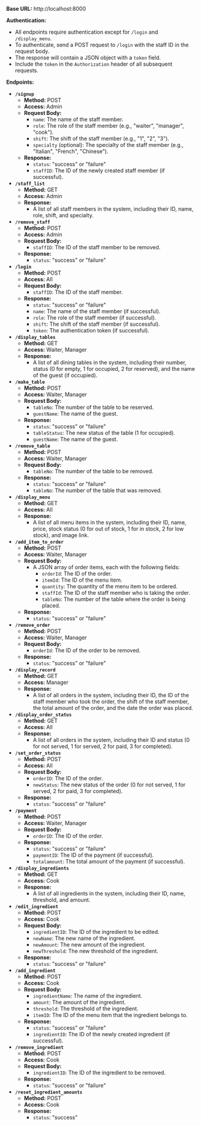 **Base URL:** http://localhost:8000

**Authentication:**

* All endpoints require authentication except for `/login` and `/display_menu`.
* To authenticate, send a POST request to `/login` with the staff ID in the request body.
* The response will contain a JSON object with a `token` field.
* Include the `token` in the `Authorization` header of all subsequent requests.

**Endpoints:**

* **`/signup`**
    * **Method:** POST
    * **Access:** Admin
    * **Request Body:**
        * `name`: The name of the staff member.
        * `role`: The role of the staff member (e.g., "waiter", "manager", "cook").
        * `shift`: The shift of the staff member (e.g., "1", "2", "3").
        * `specialty` (optional): The specialty of the staff member (e.g., "Italian", "French", "Chinese").
    * **Response:**
        * `status`: "success" or "failure"
        * `staffID`: The ID of the newly created staff member (if successful).
* **`/staff_list`**
    * **Method:** GET
    * **Access:** Admin
    * **Response:**
        * A list of all staff members in the system, including their ID, name, role, shift, and specialty.
* **`/remove_staff`**
    * **Method:** POST
    * **Access:** Admin
    * **Request Body:**
        * `staffID`: The ID of the staff member to be removed.
    * **Response:**
        * `status`: "success" or "failure"
* **`/login`**
    * **Method:** POST
    * **Access:** All
    * **Request Body:**
        * `staffID`: The ID of the staff member.
    * **Response:**
        * `status`: "success" or "failure"
        * `name`: The name of the staff member (if successful).
        * `role`: The role of the staff member (if successful).
        * `shift`: The shift of the staff member (if successful).
        * `token`: The authentication token (if successful).
* **`/display_tables`**
    * **Method:** GET
    * **Access:** Waiter, Manager
    * **Response:**
        * A list of all dining tables in the system, including their number, status (0 for empty, 1 for occupied, 2 for reserved), and the name of the guest (if occupied).
* **`/make_table`**
    * **Method:** POST
    * **Access:** Waiter, Manager
    * **Request Body:**
        * `tableNo`: The number of the table to be reserved.
        * `guestName`: The name of the guest.
    * **Response:**
        * `status`: "success" or "failure"
        * `tableStatus`: The new status of the table (1 for occupied).
        * `guestName`: The name of the guest.
* **`/remove_table`**
    * **Method:** POST
    * **Access:** Waiter, Manager
    * **Request Body:**
        * `tableNo`: The number of the table to be removed.
    * **Response:**
        * `status`: "success" or "failure"
        * `tableNo`: The number of the table that was removed.
* **`/display_menu`**
    * **Method:** GET
    * **Access:** All
    * **Response:**
        * A list of all menu items in the system, including their ID, name, price, stock status (0 for out of stock, 1 for in stock, 2 for low stock), and image link.
* **`/add_item_to_order`**
    * **Method:** POST
    * **Access:** Waiter, Manager
    * **Request Body:**
        * A JSON array of order items, each with the following fields:
            * `orderId`: The ID of the order.
            * `itemId`: The ID of the menu item.
            * `quantity`: The quantity of the menu item to be ordered.
            * `staffId`: The ID of the staff member who is taking the order.
            * `tableNo`: The number of the table where the order is being placed.
    * **Response:**
        * `status`: "success" or "failure"
* **`/remove_order`**
    * **Method:** POST
    * **Access:** Waiter, Manager
    * **Request Body:**
        * `orderId`: The ID of the order to be removed.
    * **Response:**
        * `status`: "success" or "failure"
* **`/display_record`**
    * **Method:** GET
    * **Access:** Manager
    * **Response:**
        * A list of all orders in the system, including their ID, the ID of the staff member who took the order, the shift of the staff member, the total amount of the order, and the date the order was placed.
* **`/display_order_status`**
    * **Method:** GET
    * **Access:** All
    * **Response:**
        * A list of all orders in the system, including their ID and status (0 for not served, 1 for served, 2 for paid, 3 for completed).
* **`/set_order_status`**
    * **Method:** POST
    * **Access:** All
    * **Request Body:**
        * `orderID`: The ID of the order.
        * `newStatus`: The new status of the order (0 for not served, 1 for served, 2 for paid, 3 for completed).
    * **Response:**
        * `status`: "success" or "failure"
* **`/payment`**
    * **Method:** POST
    * **Access:** Waiter, Manager
    * **Request Body:**
        * `orderID`: The ID of the order.
    * **Response:**
        * `status`: "success" or "failure"
        * `paymentID`: The ID of the payment (if successful).
        * `totalamount`: The total amount of the payment (if successful).
* **`/display_ingredients`**
    * **Method:** GET
    * **Access:** Cook
    * **Response:**
        * A list of all ingredients in the system, including their ID, name, threshold, and amount.
* **`/edit_ingredient`**
    * **Method:** POST
    * **Access:** Cook
    * **Request Body:**
        * `ingredientID`: The ID of the ingredient to be edited.
        * `newName`: The new name of the ingredient.
        * `newAmount`: The new amount of the ingredient.
        * `newThreshold`: The new threshold of the ingredient.
    * **Response:**
        * `status`: "success" or "failure"
* **`/add_ingredient`**
    * **Method:** POST
    * **Access:** Cook
    * **Request Body:**
        * `ingredientName`: The name of the ingredient.
        * `amount`: The amount of the ingredient.
        * `threshold`: The threshold of the ingredient.
        * `itemID`: The ID of the menu item that the ingredient belongs to.
    * **Response:**
        * `status`: "success" or "failure"
        * `ingredientID`: The ID of the newly created ingredient (if successful).
* **`/remove_ingredient`**
    * **Method:** POST
    * **Access:** Cook
    * **Request Body:**
        * `ingredientID`: The ID of the ingredient to be removed.
    * **Response:**
        * `status`: "success" or "failure"
* **`/reset_ingredient_amounts`**
    * **Method:** POST
    * **Access:** Cook
    * **Response:**
        * `status`: "success"
